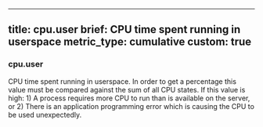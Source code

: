 
---
title: cpu.user
brief: CPU time spent running in userspace
metric_type: cumulative
custom: true
---
### cpu.user

CPU time spent running in userspace. In order to get a percentage this value must be compared against the sum of all CPU states. If this value is high: 1) A process requires more CPU to run than is available on the server, or 2) There is an application programming error which is causing the CPU to be used unexpectedly.

